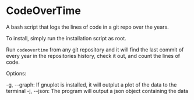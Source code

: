 # CodeOverTime
A bash script that logs the lines of code in a git repo over the years.

To install, simply run the installation script as root.

Run `codeovertime` from any git repository and it will find the last commit of every year in the repositories history, check it out, and count the lines of code.

Options:

-g, --graph: If gnuplot is installed, it will outplut a plot of the data to the terminal
-j, --json: The program will output a json object containing the data
